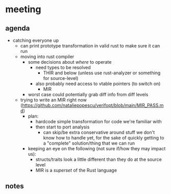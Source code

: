 # meeting

## agenda

- catching everyone up
    - can print prototype transformation in valid rust to make sure it can run
    - moving into rust compiler
        - some decisions about _where_ to operate
            - need types to be resolved
                - THIR and below (unless use rust-analyzer or something for source-level)
            - also probably need access to vtable pointers (to switch on)
                - MIR
        - worst case could potentially grab diff info from diff levels
    - trying to write an MIR right now
      (https://github.com/nataliepopescu/verifopt/blob/main/MIR_PASS.md)
        - plan:
            - hardcode simple transformation for code we're familiar with
            - then start to port analysis
                - can skip/be extra conservative around stuff we don't know how
                  to handle yet, for the sake of quickly getting to a "complete"
                  solution/thing that we can run
        - keeping an eye on the following (not sure if/how they may impact us):
            - structs/traits look a little different than they do at the source
              level
            - MIR is a *superset* of the Rust language

## notes


